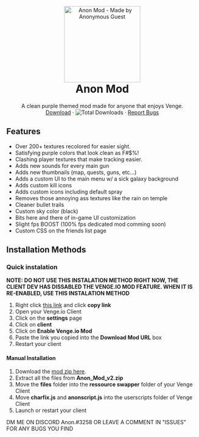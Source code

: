 <p align="center" style="margin-bottom: 0px !important;">
  <img width="200" src="https://media.discordapp.net/attachments/822880079502770236/842124103074578452/Spray-GG_1.png" alt="Anon Mod - Made by Anonymous Guest" align="center">
</p>

<h1 align="center" style="margin-top: 0px;">Anon Mod</h1>

 <p align="center">
    A clean purple themed mod made for anyone that enjoys Venge.
    <br />
    <a href="https://github.com/AnonVG/AnonModv1/releases/latest/">Download</a>
    ·
    <img alt="Total Downloads" src="https://img.shields.io/github/downloads/AnonVG/AnonModv1/total?label=Downloads">
    ·
    <a href="https://github.com/AnonVG/AnonMod/issues">Report Bugs</a>
  </p>
</p>

## Features
- Over 200+ textures recolored for easier sight.
- Satisfying purple colors that look clean as F#$%!
- Clashing player textures that make tracking easier.
- Adds new sounds for every main gun
- Adds new thumbnails (map, quests, guns, etc...)
- Adds a custom UI to the main menu w/ a sick galaxy background
- Adds custom kill icons
- Adds custom icons including default spray
- Removes those annoying ass textures like the rain on temple 
- Cleaner bullet trails
- Custom sky color (black)
- Bits here and there of in-game UI customization
- Slight fps BOOST (100% fps dedicated mod comming soon)
- Custom CSS on the friends list page

## Installation Methods

### Quick instalation 
**NOTE: DO NOT USE THIS INSTALATION METHOD RIGHT NOW, THE CLIENT DEV HAS DISSABLED THE VENGE.IO MOD FEATURE. WHEN IT IS RE-ENABLED, USE THIS INSTALATION METHOD**

1. Right click [this link](https://github.com/AnonVG/AnonMod/releases/download/v2.2.0/Anon_Mod_V2.zip "this link") and click **copy link**
2. Open your Venge.io Client
3. Click on the **settings** page
4. Click on **client**
5. Click on **Enable Venge.io Mod**
6. Paste the link you copied into the **Download Mod URL** box 
7. Restart your client

#### Manual Installation
1. Download the [mod zip here](https://github.com/AnonVG/AnonMod/releases/download/v2.2.0/Anon_Mod_V2.zip "mod zip").
2. Extract all the files from **Anon_Mod_v2.zip**
3. Move the **files** folder into the **ressource swapper** folder of your Venge Client
4. Move **charfix.js** and **anonscript.js** into the userscripts folder of Venge Client
5. Launch or restart your client

DM ME ON DISCORD Anon.#3258 OR LEAVE A COMMENT IN "ISSUES" FOR ANY BUGS YOU FIND
